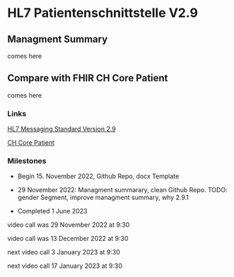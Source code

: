 # HL7 Patientenschnittstelle V2.9

## Managment Summary

comes here

## Compare with FHIR CH Core Patient

comes here

### Links

[HL7 Messaging Standard Version 2.9](https://www.hl7.org/implement/standards/product_brief.cfm?product_id=516)

[CH Core Patient](https://fhir.ch/ig/ch-core/StructureDefinition-ch-core-patient.html)

### Milestones

* Begin 15. November 2022, Github Repo, docx Template

* 29 November 2022: Managment summarary, clean Github Repo. TODO: gender Segment, improve managment summary, why 2.9.1

* Completed 1 June 2023

video call was 29 November 2022 at 9:30

video call was 13 December 2022 at 9:30

next video call 3 January 2023 at 9:30

next video call 17 January 2023 at 9:30
